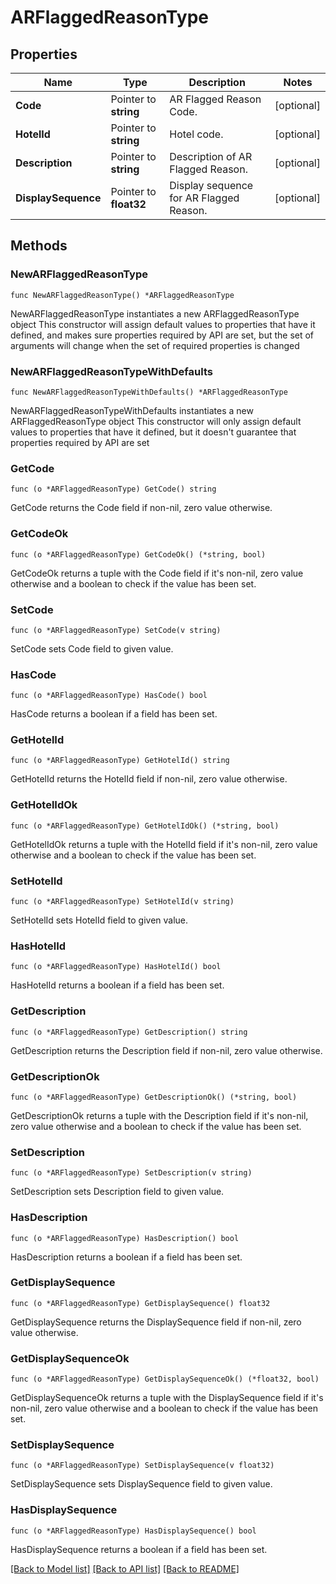 # ARFlaggedReasonType

## Properties

Name | Type | Description | Notes
------------ | ------------- | ------------- | -------------
**Code** | Pointer to **string** | AR Flagged Reason Code. | [optional] 
**HotelId** | Pointer to **string** | Hotel code. | [optional] 
**Description** | Pointer to **string** | Description of AR Flagged Reason. | [optional] 
**DisplaySequence** | Pointer to **float32** | Display sequence for AR Flagged Reason. | [optional] 

## Methods

### NewARFlaggedReasonType

`func NewARFlaggedReasonType() *ARFlaggedReasonType`

NewARFlaggedReasonType instantiates a new ARFlaggedReasonType object
This constructor will assign default values to properties that have it defined,
and makes sure properties required by API are set, but the set of arguments
will change when the set of required properties is changed

### NewARFlaggedReasonTypeWithDefaults

`func NewARFlaggedReasonTypeWithDefaults() *ARFlaggedReasonType`

NewARFlaggedReasonTypeWithDefaults instantiates a new ARFlaggedReasonType object
This constructor will only assign default values to properties that have it defined,
but it doesn't guarantee that properties required by API are set

### GetCode

`func (o *ARFlaggedReasonType) GetCode() string`

GetCode returns the Code field if non-nil, zero value otherwise.

### GetCodeOk

`func (o *ARFlaggedReasonType) GetCodeOk() (*string, bool)`

GetCodeOk returns a tuple with the Code field if it's non-nil, zero value otherwise
and a boolean to check if the value has been set.

### SetCode

`func (o *ARFlaggedReasonType) SetCode(v string)`

SetCode sets Code field to given value.

### HasCode

`func (o *ARFlaggedReasonType) HasCode() bool`

HasCode returns a boolean if a field has been set.

### GetHotelId

`func (o *ARFlaggedReasonType) GetHotelId() string`

GetHotelId returns the HotelId field if non-nil, zero value otherwise.

### GetHotelIdOk

`func (o *ARFlaggedReasonType) GetHotelIdOk() (*string, bool)`

GetHotelIdOk returns a tuple with the HotelId field if it's non-nil, zero value otherwise
and a boolean to check if the value has been set.

### SetHotelId

`func (o *ARFlaggedReasonType) SetHotelId(v string)`

SetHotelId sets HotelId field to given value.

### HasHotelId

`func (o *ARFlaggedReasonType) HasHotelId() bool`

HasHotelId returns a boolean if a field has been set.

### GetDescription

`func (o *ARFlaggedReasonType) GetDescription() string`

GetDescription returns the Description field if non-nil, zero value otherwise.

### GetDescriptionOk

`func (o *ARFlaggedReasonType) GetDescriptionOk() (*string, bool)`

GetDescriptionOk returns a tuple with the Description field if it's non-nil, zero value otherwise
and a boolean to check if the value has been set.

### SetDescription

`func (o *ARFlaggedReasonType) SetDescription(v string)`

SetDescription sets Description field to given value.

### HasDescription

`func (o *ARFlaggedReasonType) HasDescription() bool`

HasDescription returns a boolean if a field has been set.

### GetDisplaySequence

`func (o *ARFlaggedReasonType) GetDisplaySequence() float32`

GetDisplaySequence returns the DisplaySequence field if non-nil, zero value otherwise.

### GetDisplaySequenceOk

`func (o *ARFlaggedReasonType) GetDisplaySequenceOk() (*float32, bool)`

GetDisplaySequenceOk returns a tuple with the DisplaySequence field if it's non-nil, zero value otherwise
and a boolean to check if the value has been set.

### SetDisplaySequence

`func (o *ARFlaggedReasonType) SetDisplaySequence(v float32)`

SetDisplaySequence sets DisplaySequence field to given value.

### HasDisplaySequence

`func (o *ARFlaggedReasonType) HasDisplaySequence() bool`

HasDisplaySequence returns a boolean if a field has been set.


[[Back to Model list]](../README.md#documentation-for-models) [[Back to API list]](../README.md#documentation-for-api-endpoints) [[Back to README]](../README.md)


